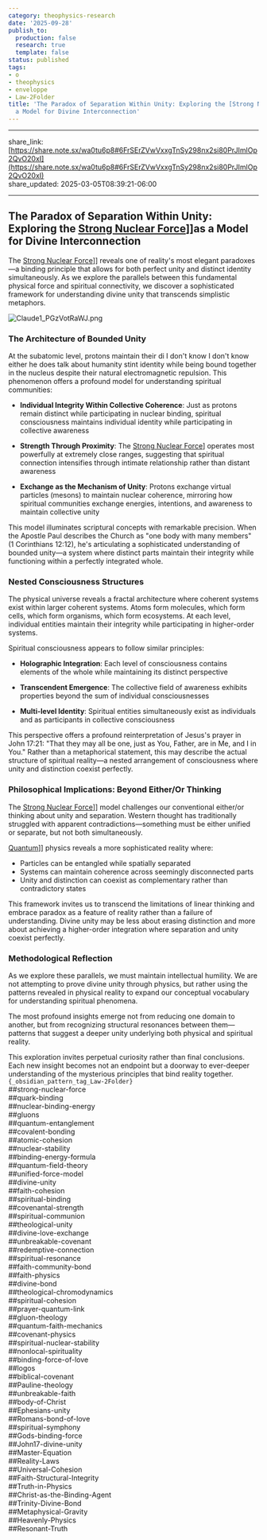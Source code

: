 ```yaml
---
category: theophysics-research
date: '2025-09-28'
publish_to:
  production: false
  research: true
  template: false
status: published
tags:
- o
- theophysics
- enveloppe
- Law-2Folder
title: 'The Paradox of Separation Within Unity: Exploring the [Strong Nuclear Force](Strong%20Nuclear%20Force.md)]]as
  a Model for Divine Interconnection'
---
```

   
   
---   
share_link: [https://share.note.sx/wa0tu6p8#6FrSErZVwVxxgTnSy298nx2si80PrJImlOp2QvO20xI](https://share.note.sx/wa0tu6p8#6FrSErZVwVxxgTnSy298nx2si80PrJImlOp2QvO20xI)   
share_updated: 2025-03-05T08:39:21-06:00   
   
---   
## The Paradox of Separation Within Unity: Exploring the [Strong Nuclear Force](../enveloppe/Strong%20Nuclear%20Force.md)]]as a Model for Divine Interconnection   
   
The [Strong Nuclear Force](../enveloppe/Strong%20Nuclear%20Force.md)]] reveals one of reality's most elegant paradoxes—a binding principle that allows for both perfect unity and distinct identity simultaneously. As we explore the parallels between this fundamental physical force and spiritual connectivity, we discover a sophisticated framework for understanding divine unity that transcends simplistic metaphors.   
   
![Claude1_PGzVotRaWJ.png](A%20Laws%20of%20the%20Universe%20PICS/Claude1_PGzVotRaWJ.png)   
   
### The Architecture of Bounded Unity   
   
At the subatomic level, protons maintain their di I don't know I don't know either he does talk about humanity stint identity while being bound together in the nucleus despite their natural electromagnetic repulsion. This phenomenon offers a profound model for understanding spiritual communities:   
   
   
- **Individual Integrity Within Collective Coherence**: Just as protons remain distinct while participating in nuclear binding, spiritual consciousness maintains individual identity while participating in collective awareness   
       
   
- **Strength Through Proximity**: The [Strong Nuclear Force](../enveloppe/Strong%20Nuclear%20Force.md)] operates most powerfully at extremely close ranges, suggesting that spiritual connection intensifies through intimate relationship rather than distant awareness   
       
   
- **Exchange as the Mechanism of Unity**: Protons exchange virtual particles (mesons) to maintain nuclear coherence, mirroring how spiritual communities exchange energies, intentions, and awareness to maintain collective unity   
       
   
This model illuminates scriptural concepts with remarkable precision. When the Apostle Paul describes the Church as "one body with many members" (1 Corinthians 12:12), he's articulating a sophisticated understanding of bounded unity—a system where distinct parts maintain their integrity while functioning within a perfectly integrated whole.   
   
### Nested Consciousness Structures   
   
The physical universe reveals a fractal architecture where coherent systems exist within larger coherent systems. Atoms form molecules, which form cells, which form organisms, which form ecosystems. At each level, individual entities maintain their integrity while participating in higher-order systems.   
   
Spiritual consciousness appears to follow similar principles:   
   
   
- **Holographic Integration**: Each level of consciousness contains elements of the whole while maintaining its distinct perspective   
       
   
- **Transcendent Emergence**: The collective field of awareness exhibits properties beyond the sum of individual consciousnesses   
       
   
- **Multi-level Identity**: Spiritual entities simultaneously exist as individuals and as participants in collective consciousness   
       
   
This perspective offers a profound reinterpretation of Jesus's prayer in John 17:21: "That they may all be one, just as You, Father, are in Me, and I in You." Rather than a metaphorical statement, this may describe the actual structure of spiritual reality—a nested arrangement of consciousness where unity and distinction coexist perfectly.   
   
### Philosophical Implications: Beyond Either/Or Thinking   
   
The [Strong Nuclear Force](../enveloppe/Strong%20Nuclear%20Force.md)]] model challenges our conventional either/or thinking about unity and separation. Western thought has traditionally struggled with apparent contradictions—something must be either unified or separate, but not both simultaneously.   
   
[Quantum](../enveloppe/Quantum.md)]] physics reveals a more sophisticated reality where:   
   
   
- Particles can be entangled while spatially separated   
- Systems can maintain coherence across seemingly disconnected parts   
- Unity and distinction can coexist as complementary rather than contradictory states   
   
This framework invites us to transcend the limitations of linear thinking and embrace paradox as a feature of reality rather than a failure of understanding. Divine unity may be less about erasing distinction and more about achieving a higher-order integration where separation and unity coexist perfectly.   
   
### Methodological Reflection   
   
As we explore these parallels, we must maintain intellectual humility. We are not attempting to prove divine unity through physics, but rather using the patterns revealed in physical reality to expand our conceptual vocabulary for understanding spiritual phenomena.   
   
The most profound insights emerge not from reducing one domain to another, but from recognizing structural resonances between them—patterns that suggest a deeper unity underlying both physical and spiritual reality.   
   
This exploration invites perpetual curiosity rather than final conclusions. Each new insight becomes not an endpoint but a doorway to ever-deeper understanding of the mysterious principles that bind reality together.   
`{_obsidian_pattern_tag_Law-2Folder}`   
##strong-nuclear-force   
##quark-binding   
##nuclear-binding-energy   
##gluons   
##quantum-entanglement   
##covalent-bonding   
##atomic-cohesion   
##nuclear-stability   
##binding-energy-formula   
##quantum-field-theory   
##unified-force-model   
##divine-unity   
##faith-cohesion   
##spiritual-binding   
##covenantal-strength   
##spiritual-communion   
##theological-unity   
##divine-love-exchange   
##unbreakable-covenant   
##redemptive-connection   
##spiritual-resonance   
##faith-community-bond   
##faith-physics   
##divine-bond   
##theological-chromodynamics   
##spiritual-cohesion   
##prayer-quantum-link   
##gluon-theology   
##quantum-faith-mechanics   
##covenant-physics   
##spiritual-nuclear-stability   
##nonlocal-spirituality   
##binding-force-of-love   
##logos   
##biblical-covenant   
##Pauline-theology   
##unbreakable-faith   
##body-of-Christ   
##Ephesians-unity   
##Romans-bond-of-love   
##spiritual-symphony   
##Gods-binding-force   
##John17-divine-unity   
##Master-Equation   
##Reality-Laws   
##Universal-Cohesion   
##Faith-Structural-Integrity   
##Truth-in-Physics   
##Christ-as-the-Binding-Agent   
##Trinity-Divine-Bond   
##Metaphysical-Gravity   
##Heavenly-Physics   
##Resonant-Truth